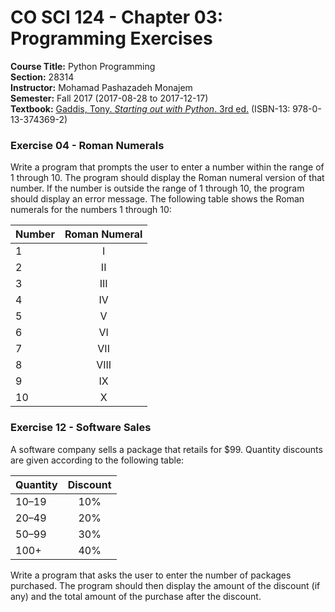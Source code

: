 # CO SCI 124 - Chapter 03: Programming Exercises
**Course Title:** Python Programming<br/>
**Section:** 28314<br/>
**Instructor:** Mohamad Pashazadeh Monajem<br/>
**Semester:** Fall 2017 (2017-08-28 to 2017-12-17)<br/>
**Textbook:** [Gaddis, Tony. _Starting out with Python_. 3rd ed.](http://www.mypearsonstore.com/bookstore/starting-out-with-python-subscription-0133743691)
(ISBN-13: 978-0-13-374369-2)

### Exercise 04 - Roman Numerals
Write a program that prompts the user to enter a number within the range of 1
through 10. The program should display the Roman numeral version of that number.
If the number is outside the range of 1 through 10, the program should display
an error message. The following table shows the Roman numerals for the numbers
1 through 10:

| Number | Roman Numeral |
|--------|:-------------:|
| 1      | I             |
| 2      | II            |
| 3      | III           |
| 4      | IV            |
| 5      | V             |
| 6      | VI            |
| 7      | VII           |
| 8      | VIII          |
| 9      | IX            |
| 10     | X             |

### Exercise 12 - Software Sales
A software company sells a package that retails for $99. Quantity discounts are
given according to the following table:

| Quantity | Discount |
|----------|:--------:|
| 10–19    | 10%      |
| 20–49    | 20%      |
| 50–99    | 30%      |
| 100+     | 40%      |

Write a program that asks the user to enter the number of packages purchased.
The program should then display the amount of the discount (if any) and the
total amount of the purchase after the discount.
